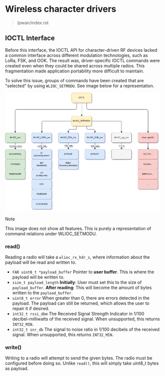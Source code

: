Wireless character drivers
==========================

> lpwan/index.rst

IOCTL Interface
---------------

Before this interface, the IOCTL API for character-driven RF devices
lacked a common interface across different modulation technologies, such
as LoRa, FSK, and OOK. The result was, driver-specific IOCTL commands
were created even when they could be shared across multiple radios. This
fragmentation made application portability more difficult to maintain.

To solve this issue, groups of commands have been created that are
\"selected\" by using `WLIOC_SETMODU`. See image below for a
representation.

![](wireless_ioctl_white.drawio.png)

Note

This image does not show all features. This is purely a representation
of command relations under WLIOC\_SETMODU.

### read()

Reading a radio will take a `wlioc_rx_hdr_s`, where information about
the payload will be read and written to.

-   `FAR uint8_t *payload_buffer` Pointer to **user buffer**. This is
    where the payload will be written to.
-   `size_t payload_length` **Initially**: User must set this to the
    size of `payload_buffer`. **After reading**: This will become the
    amount of bytes written to the `payload_buffer`.
-   `uint8_t error` When greater than 0, there are errors detected in
    the payload. The payload can still be returned, which allows the
    user to repair it if desired.
-   `int32_t rssi_dbm` The Received Signal Strength Indicator in 1/100
    decibel-milliwatts of the received signal. When unsupported, this
    returns `INT32_MIN`.
-   `int32_t snr_db` The signal to noise ratio in 1/100 decibels of the
    received signal. When unsupported, this returns `INT32_MIN`.

### write()

Writing to a radio will attempt to send the given bytes. The radio must
be configured before doing so. Unlike `read()`, this will simply take
uint8\_t bytes as payload.
